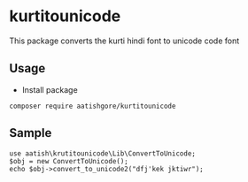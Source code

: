 # kurtitounicode
This package converts the kurti hindi font to unicode code font

## Usage
- Install package

```
composer require aatishgore/kurtitounicode
```

## Sample
```
use aatish\krutitounicode\Lib\ConvertToUnicode;
$obj = new ConvertToUnicode();
echo $obj->convert_to_unicode2("dfj'kek jktiwr");
```
